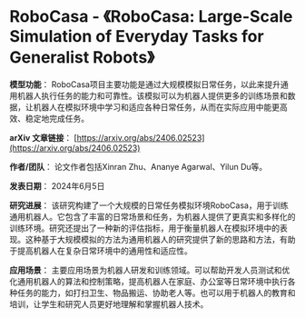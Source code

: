 # RoboCasa - 《RoboCasa: Large-Scale Simulation of Everyday Tasks for Generalist Robots》

**模型功能**：
RoboCasa项目主要功能是通过大规模模拟日常任务，以此来提升通用机器人执行任务的能力和可靠性。该模拟可以为机器人提供更多的训练场景和数据，让机器人在模拟环境中学习和适应各种日常任务，从而在实际应用中能更高效、稳定地完成任务。

**arXiv 文章链接**：
[https://arxiv.org/abs/2406.02523](https://arxiv.org/abs/2406.02523)

**作者/团队**：
论文作者包括Xinran Zhu、Ananye Agarwal、Yilun Du等。

**发表日期**：
2024年6月5日

**研究进展**：
该研究构建了一个大规模的日常任务模拟环境RoboCasa，用于训练通用机器人。它包含了丰富的日常场景和任务，为机器人提供了更真实和多样化的训练环境。研究还提出了一种新的评估指标，用于衡量机器人在模拟环境中的表现。这种基于大规模模拟的方法为通用机器人的研究提供了新的思路和方法，有助于提高机器人在复杂日常环境中的通用性和适应性。

**应用场景**：
主要应用场景为机器人研发和训练领域。可以帮助开发人员测试和优化通用机器人的算法和控制策略，提高机器人在家庭、办公室等日常环境中执行各种任务的能力，如打扫卫生、物品搬运、协助老人等。也可以用于机器人的教育和培训，让学生和研究人员更好地理解和掌握机器人技术。